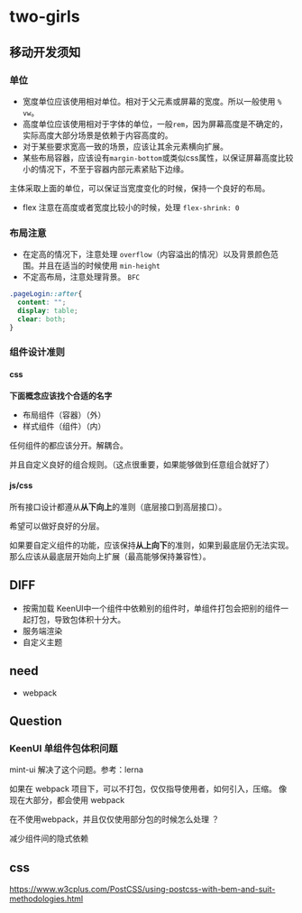 # two-girls

## 移动开发须知

### 单位

- 宽度单位应该使用相对单位。相对于父元素或屏幕的宽度。所以一般使用 `%` `vw`。
- 高度单位应该使用相对于字体的单位，一般`rem`，因为屏幕高度是不确定的，实际高度大部分场景是依赖于内容高度的。
- 对于某些要求宽高一致的场景，应该让其余元素横向扩展。
- 某些布局容器，应该设有`margin-bottom`或类似css属性，以保证屏幕高度比较小的情况下，不至于容器内部元素紧贴下边缘。

主体采取上面的单位，可以保证当宽度变化的时候，保持一个良好的布局。

- flex 注意在高度或者宽度比较小的时候，处理 `flex-shrink: 0`

### 布局注意

- 在定高的情况下，注意处理 `overflow`（内容溢出的情况）以及背景颜色范围。并且在适当的时候使用 `min-height`
- 不定高布局，注意处理背景。 `BFC` 
```css
.pageLogin::after{
  content: "";
  display: table;
  clear: both;
}
```

### 组件设计准则

#### css

**下面概念应该找个合适的名字**

- 布局组件（容器）（外）
- 样式组件（组件）（内）

任何组件的都应该分开。解耦合。

并且自定义良好的组合规则。（这点很重要，如果能够做到任意组合就好了）

#### js/css

所有接口设计都遵从**从下向上**的准则（底层接口到高层接口）。

希望可以做好良好的分层。

如果要自定义组件的功能，应该保持**从上向下**的准则，如果到最底层仍无法实现。那么应该从最底层开始向上扩展（最高能够保持兼容性）。

## DIFF

- 按需加载 KeenUI中一个组件中依赖别的组件时，单组件打包会把别的组件一起打包，导致包体积十分大。
- 服务端渲染
- 自定义主题

## need

- webpack

## Question

### KeenUI 单组件包体积问题

mint-ui 解决了这个问题。参考：lerna

如果在 webpack 项目下，可以不打包，仅仅指导使用者，如何引入，压缩。
像现在大部分，都会使用 webpack

在不使用webpack，并且仅仅使用部分包的时候怎么处理 ？

减少组件间的隐式依赖


## css

https://www.w3cplus.com/PostCSS/using-postcss-with-bem-and-suit-methodologies.html



